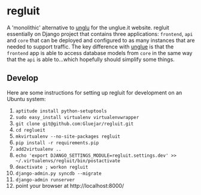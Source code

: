 regluit
=======

A 'monolithic' alternative to [unglu](http://github.com/gluejar/unglu) 
for the unglue.it website. regluit essentially on Django project that contains 
three applications: `frontend`, `api` and `core` that can be deployed and 
configured to as many instances that are needed to support traffic. The key 
difference with [unglue](http://github.com/gluejar/unglu) is that the 
`frontend` app is able to access database models from `core` in the same 
way that the `api` is able to...which hopefully should simplify some things.

Develop
-------

Here are some instructions for setting up regluit for development on 
an Ubuntu system:

1. `aptitude install python-setuptools`
1. `sudo easy_install virtualenv virtualenvwrapper`
1. `git clone git@github.com:Gluejar/regluit.git`
1. `cd reglueit`
1. `mkvirtualenv --no-site-packages regluit`
1. `pip install -r requirements.pip`
1. `add2virtualenv ..`
1. `echo 'export DJANGO_SETTINGS_MODULE=regluit.settings.dev' >> ~/.virtualenvs/regluit/bin/postactivate`
1. `deactivate ; workon regluit`
1. `django-admin.py syncdb --migrate`
1. `django-admin runserver`
1. point your browser at http://localhost:8000/

